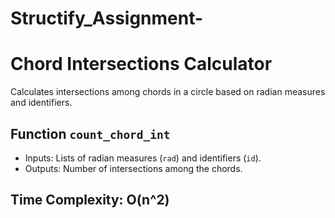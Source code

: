 # Structify_Assignment-

# Chord Intersections Calculator

Calculates intersections among chords in a circle based on radian measures and identifiers.

## Function `count_chord_int`
- Inputs: Lists of radian measures (`rad`) and identifiers (`id`).
- Outputs: Number of intersections among the chords.

## Time Complexity: O(n^2)


